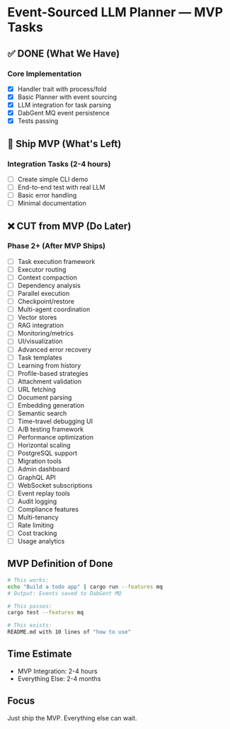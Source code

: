 # Event-Sourced LLM Planner — MVP Tasks

## ✅ DONE (What We Have)

### Core Implementation
- [x] Handler trait with process/fold
- [x] Basic Planner with event sourcing
- [x] LLM integration for task parsing
- [x] DabGent MQ event persistence
- [x] Tests passing

## 🚀 Ship MVP (What's Left)

### Integration Tasks (2-4 hours)
- [ ] Create simple CLI demo
- [ ] End-to-end test with real LLM
- [ ] Basic error handling
- [ ] Minimal documentation

## ❌ CUT from MVP (Do Later)

### Phase 2+ (After MVP Ships)
- [ ] Task execution framework
- [ ] Executor routing
- [ ] Context compaction
- [ ] Dependency analysis
- [ ] Parallel execution
- [ ] Checkpoint/restore
- [ ] Multi-agent coordination
- [ ] Vector stores
- [ ] RAG integration
- [ ] Monitoring/metrics
- [ ] UI/visualization
- [ ] Advanced error recovery
- [ ] Task templates
- [ ] Learning from history
- [ ] Profile-based strategies
- [ ] Attachment validation
- [ ] URL fetching
- [ ] Document parsing
- [ ] Embedding generation
- [ ] Semantic search
- [ ] Time-travel debugging UI
- [ ] A/B testing framework
- [ ] Performance optimization
- [ ] Horizontal scaling
- [ ] PostgreSQL support
- [ ] Migration tools
- [ ] Admin dashboard
- [ ] GraphQL API
- [ ] WebSocket subscriptions
- [ ] Event replay tools
- [ ] Audit logging
- [ ] Compliance features
- [ ] Multi-tenancy
- [ ] Rate limiting
- [ ] Cost tracking
- [ ] Usage analytics

## MVP Definition of Done

```bash
# This works:
echo "Build a todo app" | cargo run --features mq
# Output: Events saved to DabGent MQ

# This passes:
cargo test --features mq

# This exists:
README.md with 10 lines of "how to use"
```

## Time Estimate

- MVP Integration: 2-4 hours
- Everything Else: 2-4 months

## Focus

Just ship the MVP. Everything else can wait.
